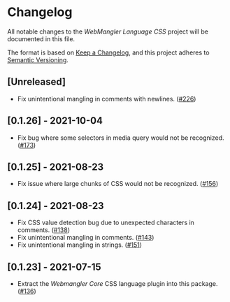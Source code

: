 # Changelog

All notable changes to the _WebMangler Language CSS_ project will be documented
in this file.

The format is based on [Keep a Changelog], and this project adheres to [Semantic
Versioning].

## [Unreleased]

- Fix unintentional mangling in comments with newlines. ([#226])

## [0.1.26] - 2021-10-04

- Fix bug where some selectors in media query would not be recognized. ([#173])

## [0.1.25] - 2021-08-23

- Fix issue where large chunks of CSS would not be recognized. ([#156])

## [0.1.24] - 2021-08-23

- Fix CSS value detection bug due to unexpected characters in comments. ([#138])
- Fix unintentional mangling in comments. ([#143])
- Fix unintentional mangling in strings. ([#151])

## [0.1.23] - 2021-07-15

- Extract the _Webmangler Core_ CSS language plugin into this package. ([#136])

[#136]: https://github.com/ericcornelissen/webmangler/pull/136
[#138]: https://github.com/ericcornelissen/webmangler/pull/138
[#143]: https://github.com/ericcornelissen/webmangler/pull/143
[#151]: https://github.com/ericcornelissen/webmangler/pull/151
[#156]: https://github.com/ericcornelissen/webmangler/pull/156
[#173]: https://github.com/ericcornelissen/webmangler/pull/173
[#226]: https://github.com/ericcornelissen/webmangler/pull/226
[keep a changelog]: https://keepachangelog.com/en/1.0.0/ "Keep a CHANGELOG"
[semantic versioning]: https://semver.org/spec/v2.0.0.html "Semantic versioning"
